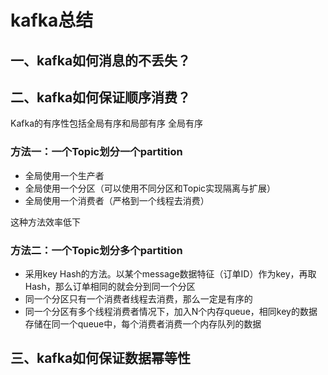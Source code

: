 # kafka总结

## 一、kafka如何消息的不丢失？

## 二、kafka如何保证顺序消费？

Kafka的有序性包括全局有序和局部有序
全局有序

### 方法一：一个Topic划分一个partition

* 全局使用一个生产者
* 全局使用一个分区（可以使用不同分区和Topic实现隔离与扩展）
* 全局使用一个消费者（严格到一个线程去消费）
  
这种方法效率低下

### 方法二：一个Topic划分多个partition

* 采用key Hash的方法。以某个message数据特征（订单ID）作为key，再取Hash，那么订单相同的就会分到同一个分区
* 同一个分区只有一个消费者线程去消费，那么一定是有序的
* 同一个分区有多个线程消费者情况下，加入N个内存queue，相同key的数据存储在同一个queue中，每个消费者消费一个内存队列的数据

## 三、kafka如何保证数据幂等性
